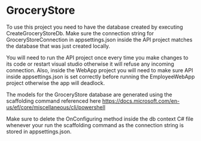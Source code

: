 # GroceryStore

To use this project you need to have the database created by executing CreateGroceryStoreDb. Make sure the connection string for GroceryStoreConnection in appsettings.json inside the API project matches the database that was just created locally. 

You will need to run the API project once every time you make changes to its code or restart visual studio otherwise it will refuse any incoming connection. Also, inside the WebApp project you will need to make sure API inside appsettings.json is set correctly before running the EmployeeWebApp project otherwise the app will deadlock.

The models for the GroceryStore database are generated using the scaffolding command referenced here https://docs.microsoft.com/en-us/ef/core/miscellaneous/cli/powershell

Make sure to delete the OnConfiguring method inside the db context C# file whenever your run the scaffolding command as the connection string is stored in appsettings.json.